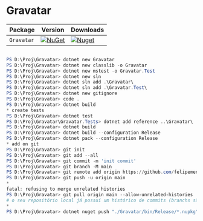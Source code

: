 # Gravatar

| Package |  Version | Downloads |
| ------- | ----- | ----- |
| `Gravatar` | [![NuGet](https://img.shields.io/nuget/v/Gravatar-t5.svg)](https://nuget.org/packages/Gravatar-t5) | [![Nuget](https://img.shields.io/nuget/dt/Gravatar-t5.svg)](https://nuget.org/packages/Gravatar-t5) |


````powershell

PS D:\Proj\Gravatar> dotnet new Gravatar
PS D:\Proj\Gravatar> dotnet new classlib -o Gravatar
PS D:\Proj\Gravatar> dotnet new mstest -o Gravatar.Test
PS D:\Proj\Gravatar> dotnet new sln
PS D:\Proj\Gravatar> dotnet sln add .\Gravatar\
PS D:\Proj\Gravatar> dotnet sln add .\Gravatar.Test\    
PS D:\Proj\Gravatar> dotnet new gitignore
PS D:\Proj\Gravatar> code .
PS D:\Proj\Gravatar> dotnet build
* create tests
PS D:\Proj\Gravatar> dotnet test
PS D:\Proj\Gravatar\Gravatar.Tests> dotnet add reference ..\Gravatar\
PS D:\Proj\Gravatar> dotnet build
PS D:\Proj\Gravatar> dotnet build --configuration Release 
PS D:\Proj\Gravatar> dotnet pack --configuration Release
* add on git
PS D:\Proj\Gravatar> git init
PS D:\Proj\Gravatar> git add --all 
PS D:\Proj\Gravatar> git commit -m 'init commit'
PS D:\Proj\Gravatar> git branch -M main
PS D:\Proj\Gravatar> git remote add origin https://github.com/felipementel/Gravatar
PS D:\Proj\Gravatar> git push -u origin main
*
fatal: refusing to merge unrelated histories
PS D:\Proj\Gravatar> git pull origin main --allow-unrelated-histories
# o seu repositório local já possuí um histórico de commits (branchs são commits, ok?), diferente do que está no repositório remoto.
*
PS D:\Proj\Gravatar> dotnet nuget push "./Gravatar/bin/Release/*.nupkg" -k ${{ secret.NUGET_TOKEN }} -s https://api.nuget.org/v3/index.json

````